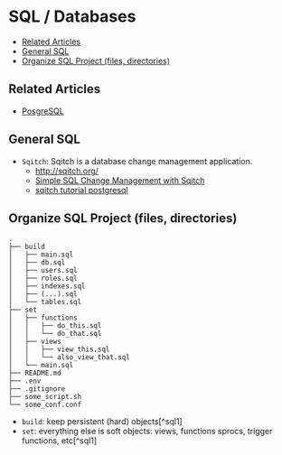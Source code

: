 # SQL / Databases

<!-- vim-markdown-toc GFM -->

* [Related Articles](#related-articles)
* [General SQL](#general-sql)
* [Organize SQL Project (files, directories)](#organize-sql-project-files-directories)

<!-- vim-markdown-toc -->

## Related Articles

- [PosgreSQL](./it/sql-db-databases-postgresql.md)

## General SQL

- `Sqitch`: Sqitch is a database change management application.
    - http://sqitch.org/
    - [Simple SQL Change Management with Sqitch](https://www.youtube.com/watch?v=LYevw5cYozw)
    - [sqitch tutorial postgresql](https://github.com/sqitchers/sqitch/blob/develop/lib/sqitchtutorial.pod)

## Organize SQL Project (files, directories)

```
.
├── build
│   ├── main.sql
│   ├── db.sql
│   ├── users.sql
│   ├── roles.sql
│   ├── indexes.sql
│   ├── (...).sql
│   └── tables.sql
├── set
│   ├── functions
│   │   ├── do_this.sql
│   │   └── do_that.sql
│   ├── views
│   │   ├── view_this.sql
│   │   └── also_view_that.sql
│   └── main.sql
├── README.md
├── .env
├── .gitignore
├── some_script.sh
└── some_conf.conf

```

- `build`: keep persistent (hard) objects[^sql1]
- `set`: everything else is soft objects: views, functions sprocs, trigger functions, etc[^sql1]

